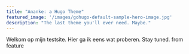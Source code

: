 ```yaml
---
title: "Ananke: a Hugo Theme"
featured_image: '/images/gohugo-default-sample-hero-image.jpg'
description: "The last theme you'll ever need. Maybe."
---
```

Welkom op mijn testsite. Hier ga ik eens wat proberen. Stay tuned.
from feature
